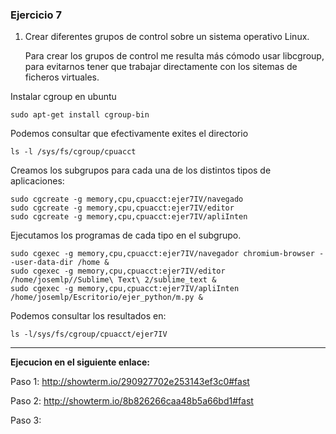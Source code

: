 ### Ejercicio 7

1. Crear diferentes grupos de control sobre un sistema operativo Linux. 
   
	Para crear los grupos de control me resulta más cómodo usar libcgroup, para evitarnos
	tener que trabajar directamente con los sitemas de ficheros virtuales.


Instalar cgroup en ubuntu

~~~	
sudo apt-get install cgroup-bin 
~~~

Podemos consultar que efectivamente exites el directorio 

~~~
ls -l /sys/fs/cgroup/cpuacct
~~~


Creamos los subgrupos para cada una de los distintos tipos de aplicaciones:

~~~
sudo cgcreate -g memory,cpu,cpuacct:ejer7IV/navegado	 
sudo cgcreate -g memory,cpu,cpuacct:ejer7IV/editor	 
sudo cgcreate -g memory,cpu,cpuacct:ejer7IV/apliInten
~~~
     
Ejecutamos los programas de cada tipo en el subgrupo.

~~~
sudo cgexec -g memory,cpu,cpuacct:ejer7IV/navegador chromium-browser --user-data-dir /home &
sudo cgexec -g memory,cpu,cpuacct:ejer7IV/editor /home/josemlp//Sublime\ Text\ 2/sublime_text &
sudo cgexec -g memory,cpu,cpuacct:ejer7IV/apliInten  /home/josemlp/Escritorio/ejer_python/m.py & 
~~~

Podemos consultar los resultados en:
~~~
ls -l/sys/fs/cgroup/cpuacct/ejer7IV
~~~
------------------------------------------------
**Ejecucion en el siguiente enlace:**

Paso 1:
<http://showterm.io/290927702e253143ef3c0#fast>

Paso 2:
<http://showterm.io/8b826266caa48b5a66bd1#fast>


Paso 3:





